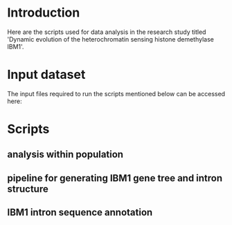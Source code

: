 # Introduction
Here are the scripts used for data analysis in the research study titled 'Dynamic evolution of the heterochromatin sensing histone demethylase IBM1'.

# Input dataset
The input files required to run the scripts mentioned below can be accessed here:

# Scripts
## analysis within population

## pipeline for generating IBM1 gene tree and intron structure

## IBM1 intron sequence annotation

## 

